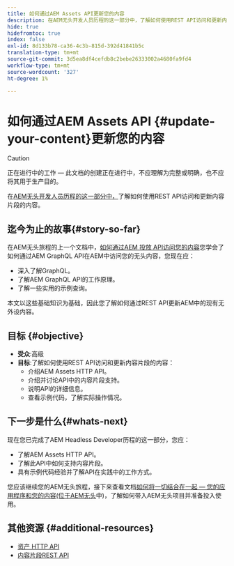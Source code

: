 ```yaml
---
title: 如何通过AEM Assets API更新您的内容
description: 在AEM无头开发人员历程的这一部分中，了解如何使用REST API访问和更新内容片段的内容。
hide: true
hidefromtoc: true
index: false
exl-id: 8d133b78-ca36-4c3b-815d-392d41841b5c
translation-type: tm+mt
source-git-commit: 3d5ea8df4cefdb8c2bebe26333002a4680fa9fd4
workflow-type: tm+mt
source-wordcount: '327'
ht-degree: 1%

---
```


# 如何通过AEM Assets API {#update-your-content}更新您的内容

>[!CAUTION]
>
>正在进行中的工作 — 此文档的创建正在进行中，不应理解为完整或明确，也不应将其用于生产目的。

在[AEM无头开发人员历程的这一部分中，](overview.md)了解如何使用REST API访问和更新内容片段的内容。

## 迄今为止的故事{#story-so-far}

在AEM无头旅程的上一个文档中，[如何通过AEM 投放 API访问您的内容](access-your-content.md)您学会了如何通过AEM GraphQL API在AEM中访问您的无头内容，您现在应：

* 深入了解GraphQL。
* 了解AEM GraphQL API的工作原理。
* 了解一些实用的示例查询。

本文以这些基础知识为基础，因此您了解如何通过REST API更新AEM中的现有无外设内容。

## 目标 {#objective}

* **受众**:高级
* **目标**:了解如何使用REST API访问和更新内容片段的内容：
   * 介绍AEM Assets HTTP API。
   * 介绍并讨论API中的内容片段支持。
   * 说明API的详细信息。
   * 查看示例代码，了解实际操作情况。

## 下一步是什么{#whats-next}

现在您已完成了AEM Headless Developer历程的这一部分，您应：

* 了解AEM Assets HTTP API。
* 了解此API中如何支持内容片段。
* 具有示例代码经验并了解API在实践中的工作方式。

您应该继续您的AEM无头旅程，接下来查看文档[如何将一切结合在一起 — 您的应用程序和您的内容(位于AEM无头](put-it-all-together.md)中)，了解如何带入AEM无头项目并准备投入使用。

## 其他资源 {#additional-resources}

* [资产 HTTP API](/help/assets/mac-api-assets.md)
* [内容片段REST API](/help/assets/content-fragments/assets-api-content-fragments.md)
